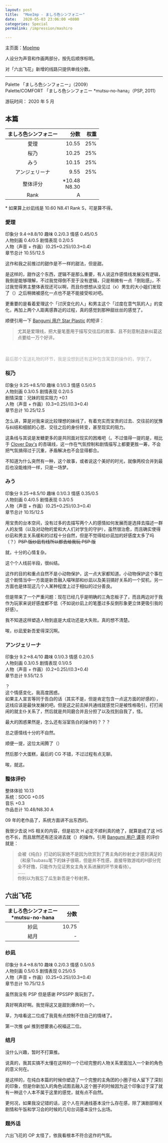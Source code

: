 ```yaml
---
layout: post
title:  "MoeImp - ましろ色シンフォニー"
date:   2020-05-03 23:06:00 +0800
categories: Special
permalink: /impression/mashiro

---
```


主页面：[MoeImp](http://yoro.xyz/impression)

人设分为声音和作画两部分，按先后顺序标明。

对「六出飞花」新增的线路只提供单线分数。

---

Palette 「ましろ色シンフォニー」（2009）  
Palette/COMFORT 「ましろ色シンフォニー *mutsu-no-hana」（PSP, 2011）

游玩时间： 2020 年 5 月

## 本篇

| ましろ色シンフォニー | 分数 | 权重 |
| :---------------: |---: |---: |
| 愛理 | 10.55 |25%|
| 桜乃 | 10.25 |25%|
| みう | 10.15 |25%|
| アンジェリーナ | 9.55 |25%|
| 整体评分 | \*10.48<br />N8.30 | |
|Rank| A | |

\* 如果算上纱凪线是 10.60 N8.41 Rank S，可是算不得。

### 愛理

印象分 9.4→8.8/10 趣味 0.2/0.3 情感 0.45/0.5  
人物刻画 0.4/0.5 剧情表现 0.2/0.5  
人物（声音 + 作画）(0.25+0.25)/(0.3+0.4)  
章节总计 10.55/12.5

这作和我之前推过的甜作是不一样的甜法，但是甜。

是这样的，甜作这个东西，逻辑不是那么重要，有人说这作感情线发展没有逻辑，我倒是能够理解，不过我觉得倒不至于没有逻辑，只是稍微有一点「倒贴感」，不过我觉得男主整体表现还可以啊，而且你想想从没见过（x）男生的大小姐们发现了（）之后稍微被感化一点也不是不能接受啦对吧。

更重要的是看着爱理这个「讨厌变化的人」和男主这个「过度在意气氛的人」的变化，再加上两个人距离感靠近的过程，真的感觉到那种甜丝丝的感觉了。

顺便引用一下 [Bangumi 用户 Star Plastic](http://bgm.tv/user/509993) 的短评：

> 尤其是爱理线，把大量笔墨用于描写交往后的故事、且不刻意制造新纠葛这点要给一万个好评。

<p style="color: #FFFFFF">有的时候就想起了自己的当年（x</p>

<p style="color: #AAAAAA">最后那个互送礼物的环节，我是没想到还有这种包含寓意的操作的，学到了。</p>

### 桜乃

印象分 9.25→8.5/10 趣味 0.1/0.3 情感 0.5/0.5  
人物刻画 0.3/0.5 剧情表现 0.2/0.5  
剧情深度：兄妹的现实阻力 +0.1  
人物（声音 + 作画）(0.3+0.25)/(0.3+0.4)  
章节总计 10.25/12.5

怎么讲，算是对我来说比较理想的妹线了，有着充实而宝贵的过去、交往前的犹豫与纠结和细腻的心思、交往之后的身份转变，甚至现实的阻力。

这条线与其说是发糖更多的是共同面对现实的困难吧（。不过值得一提的是，相比于 [Clover Day's](./cd) 的杏璃线，这一作在气氛控制和剧情描写上都要更胜一筹，不会把气氛搞得过于沉重，矛盾解决也不会显得都合。

不知道为什么突然有一种，这个故事，或者说这个美好的时光，就像两校合并到最后也没能维持一样，只是一场梦。

### みう

印象分 9.25→8.5/10 趣味 0.1/0.3 情感 0.35/0.5  
人物刻画 0.4/0.5 剧情表现 0.3/0.5  
人物（声音 + 作画）(0.25+0.25)/(0.3+0.4)  
章节总计 10.15/12.5

用宝贵的台本空间，没有过多的去描写两个人的感情如何发展而是选择去描述一群人的友情（以及对动物的爱和大人们对学生的守护），虽然很治愈，而且确实使得纱凪和男主关系缓和的过程十分自然，但是不觉得给纱凪加的好感度太多了吗（？）~~PSP 版纱凪有线所以都去给我玩 PSP 版~~

就，十分的心情复杂。

这个个人线前半段，很纠结。

这作的目的和重点自然不是小动物保护，这一点大家都知道。小动物保护这个事在这个剧情当中一方面是新吾融入喵咪部和纱凪以及美羽搞好关系的一个契机，另一方面也是体现这几个人某种程度上过于相似的过分善良。

但是带来了一个严重问题：现在已经几乎是明确的三角恋板子了，而且两边对于我作为玩家来说好感度都不低（不如说纱凪上的笔墨过多反倒形象更立体更吸引我的好感）。

我不知道这样塑造人物到底是大成功还是大失败。真的想不清楚。

唉，纱凪爱新吾爱得深沉啊。

### アンジェリーナ

印象分 9.2→8.4/10 趣味 0.1/0.3 情感 0.2/0.5  
人物刻画 0.3/0.5 剧情表现 0.1/0.5  
人物（声音 + 作画）(0.2+0.25)/(0.3+0.4)  
章节总计 9.55/12.5

？  
这个情感变化，我高度困惑。  
如果主人宣言等同于告白的话（其实不是，但是肯定包含一点这方面的好感的），这线应该是最快发展的吧。但是这之前去掉共通线就感觉只是被性格吸引，打打闹闹的就主仆关系了，然后就是共同磨合并且分担了以及找到自我了，怪。

最大的困惑果然是，怎么还有浴室告白的操作的？？？

总之感情线十分的不自然。

顺便一提，这位太闹腾了（）

然后那个大蛋糕，最后的 CG 不错，不过过程有点无聊。

唉，就这。

### 整体评价

整体体验 10.13  
系统：SDCG +0.05  
音乐 +0.3  
作品总计 10.48/N8.30 A

09 年的老作品了，系统方面讲不出东西的。

我很少去说 HS 相关的内容，但是初次 H 必定不顺利真的绝了，就算是成了这 HS 也不长，而且居然还有还没进去就（）的操作。引用 [Bangumi 用户 谭亭](http://bgm.tv/user/240852) 的评价就是：

> 会被《纯白》打动的玩家绝不是因为欣赏到了男主角的秒射史才感到满足的（和泉Tsubasu笔下的妹子很萌，但是并不性感，直接导致游戏的H部分完全不好撸，只能作为见证男女主角关系进展的环节来看待）。  
> ……  
> 你别以为我忘了瓜生新吾是个秒射男。

## 六出飞花

| ましろ色シンフォニー<br />*mutsu-no-hana | 分数 |
| :---------------: |---: |
| 紗凪 | 10.75 |
| 結月 | - |

### 纱凪

印象分 9.4→8.8/10 趣味 0.2/0.3 情感 0.5/0.5  
人物刻画 0.5/0.5 剧情表现 0.25/0.5  
人物（声音 + 作画）(0.25+0.25)/(0.3+0.4)  
章节总计 10.75/12.5

虽然我没有 PSP 但是感谢 PPSSPP 我玩到了。

真好啊真好啊。我觉得这又是甜到爆炸的一个。

草，为啥看这二位成了我竟有点控制不住自己的情绪了。

第一次推 gal 推到想要衷心祝福这二位。

### 结月

没什么兴趣，暂时不打算推。

说真的，我其实搞不太懂在这样的一个已经完整的人物关系里面加入一个新的角色的意义何在。

是这样的，在纯白本篇的时候你塑造了一个完整的主角团的小圈子给人留下了深刻的印象，但是你新加入的角色试图去融入这个圈子的时候因为这个印象过于深了就有一种这个人本不属于这里的感觉，就有点不自然。

更何况，如果我没记错的话，这个人在共通线基本没什么存在感，除了演剧部相关剧情和午饭和学习会的时候的几句台词基本没什么出场。

### 题外话

六出飞花的 OP 太怪了，依我看根本不符合这作的气氛。
